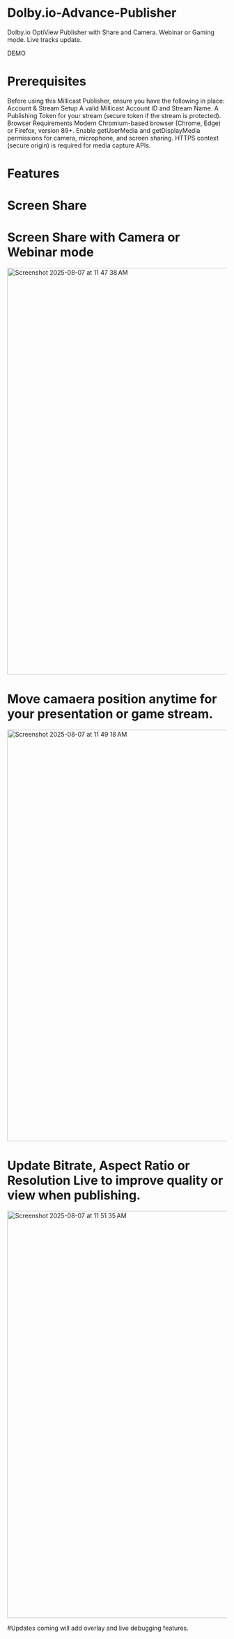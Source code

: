 # Dolby.io-Advance-Publisher
Dolby.io OptiView Publisher with Share and Camera. Webinar or Gaming mode. Live tracks update.

DEMO

# Prerequisites
Before using this Millicast Publisher, ensure you have the following in place:
Account & Stream Setup
A valid Millicast Account ID and Stream Name.
A Publishing Token for your stream (secure token if the stream is protected).
Browser Requirements
Modern Chromium-based browser (Chrome, Edge) or Firefox, version 89+.
Enable getUserMedia and getDisplayMedia permissions for camera, microphone, and screen sharing.
HTTPS context (secure origin) is required for media capture APIs.

# Features

# Screen Share
# Screen Share with Camera or Webinar mode

<img width="1449" height="931" alt="Screenshot 2025-08-07 at 11 47 38 AM" src="https://github.com/user-attachments/assets/e200ba5e-5644-4056-8cd7-47a1c6c603e1" />

# Move camaera position anytime for your presentation or game stream.

<img width="1439" height="942" alt="Screenshot 2025-08-07 at 11 49 18 AM" src="https://github.com/user-attachments/assets/a47a93c3-9ba3-45a4-afff-b98114068b59" />

# Update Bitrate, Aspect Ratio or Resolution Live to improve quality or view when publishing.

<img width="1445" height="932" alt="Screenshot 2025-08-07 at 11 51 35 AM" src="https://github.com/user-attachments/assets/ee1b388a-79d2-4429-8eac-b14e27d846fb" />

#Updates coming will add overlay and live debugging features.




